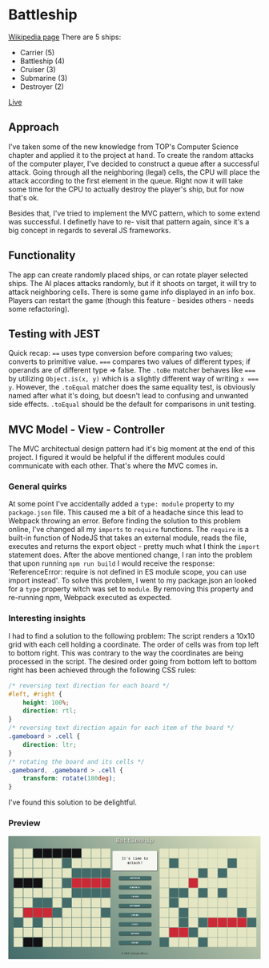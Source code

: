 # Battleship
[Wikipedia page](https://en.wikipedia.org/wiki/Battleship_(game))
There are 5 ships:
- Carrier (5)
- Battleship (4)
- Cruiser (3)
- Submarine (3)
- Destroyer (2)

[Live](https://doctype-melvin.github.io/battleship/)

## Approach
I've taken some of the new knowledge from TOP's Computer Science chapter and applied it to the project at hand. 
To create the random attacks of the computer player, I've decided to construct a queue after a successful attack.
Going through all the neighboring (legal) cells, the CPU will place the attack according to the first element in the
queue. Right now it will take some time for the CPU to actually destroy the player's ship, but for now that's ok.

Besides that, I've tried to implement the MVC pattern, which to some extend was successful. I definetly have to re-
visit that pattern again, since it's a big concept in regards to several JS frameworks.

## Functionality
The app can create randomly placed ships, or can rotate player selected ships. The AI places attacks randomly, but if it
shoots on target, it will try to attack neighboring cells.
There is some game info displayed in an info box. Players can restart the game (though this feature - besides others - 
needs some refactoring). 

## Testing with JEST
Quick recap: `==` uses type conversion before comparing two values; converts to primitive value.
`===` compares two values of different types; if operands are of different type => false.
The `.toBe` matcher behaves like `===` by utilizing `Object.is(x, y)` which is a slightly different way 
of writing `x === y`.
However, the `.toEqual` matcher does the same equality test, is obviously named after what it's doing,
 but doesn't lead to confusing and unwanted side effects.
`.toEqual` should be the default for comparisons in unit testing.

## MVC Model - View - Controller
The MVC architectual design pattern had it's big moment at the end of this project. 
I figured it would be helpful if the different modules could communicate with each other. That's where
the MVC comes in. 

### General quirks
At some point I've accidentally added a `type: module` property to my `package.json` file.
This caused me a bit of a headache since this lead to Webpack throwing an error. 
Before finding the solution to this problem online, I've changed all my `imports` to
`require` functions. The `require` is a built-in function of NodeJS that takes an external module,
reads the file, executes and returns the export object - pretty much what I think the `import` 
statement does. 
After the above mentioned change, I ran into the problem that upon running `npm run build` I would
receive the response: 'ReferenceError: require is not defined in ES module scope, you can use import instead'. 
To solve this problem, I went to my package.json an looked for a `type` property witch was 
set to `module`. By removing this property and re-running npm, Webpack executed as expected.

### Interesting insights
I had to find a solution to the following problem:
The script renders a 10x10 grid with each cell holding a coordinate. The order of cells was from top left to
bottom right. This was contrary to the way the coordinates are being processed in the script. The desired order
going from bottom left to bottom right has been achieved through the following CSS rules:
```CSS
/* reversing text direction for each board */
#left, #right { 
    height: 100%;
    direction: rtl;
}
/* reversing text direction again for each item of the board */
.gameboard > .cell {
    direction: ltr;
}
/* rotating the board and its cells */
.gameboard, .gameboard > .cell {
    transform: rotate(180deg);
}
```
I've found this solution to be delightful.

### Preview
![preview-image](https://github.com/doctype-Melvin/battleship/blob/main/preview.png?raw=true)
